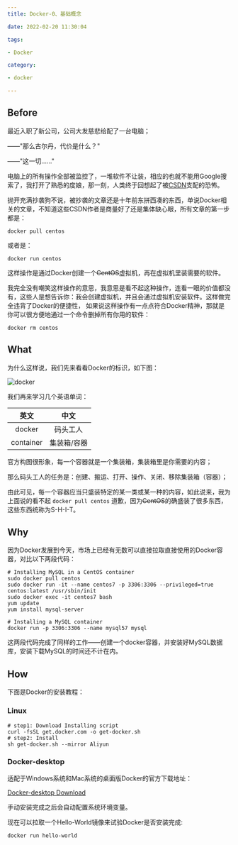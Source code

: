 ```yaml
---
title: Docker-0、基础概念

date: 2022-02-20 11:30:04

tags:

- Docker

category:

- docker

---
```


## Before

最近入职了新公司，公司大发慈悲给配了一台电脑；

——"那么古尔丹，代价是什么？"

——"这一切……"

电脑上的所有操作全部被监控了，一堆软件不让装，相应的也就不能用Google搜索了，我打开了熟悉的度娘，那一刻，人类终于回想起了被[CSDN](/hexo/img/bazinga.gif)支配的恐怖。

抛开充满抄袭狗不说，被抄袭的文章还是十年前东拼西凑的东西，单说Docker相关的文章，不知道这些CSDN作者是商量好了还是集体缺心眼，所有文章的第一步都是：

`docker pull centos`

或者是：

`docker run centos`

这样操作是通过Docker创建一个~~CentOS~~虚拟机，再在虚拟机里装需要的软件。

我完全没有嘲笑这样操作的意思，我意思是看不起这种操作，连看一眼的价值都没有，这些人是想告诉你：我会创建虚拟机，并且会通过虚拟机安装软件。这样做完全违背了Docker的便捷性，
如果说这样操作有一点点符合Docker精神，那就是你可以很方便地通过一个命令删掉所有你用的软件：

`docker rm centos`

## What

为什么这样说，我们先来看看Docker的标识，如下图：

![docker](img/docker.gif)

我们再来学习几个英语单词：

|     英文    |   中文   |
| :-------: | :----: |
|   docker  |  码头工人  |
| container | 集装箱/容器 |

官方构图很形象，每一个容器就是一个集装箱，集装箱里是你需要的内容；

那么码头工人的任务是：创建、搬运、打开、操作、关闭、移除集装箱（容器）；

由此可见，每一个容器应当只盛装特定的某一类或某一种的内容，如此说来，我为上面说的看不起 `docker pull centos` 道歉，因为~~CentOS~~的确盛装了很多东西，这些东西统称为S-H-I-T。

## Why

因为Docker发展到今天，市场上已经有无数可以直接拉取直接使用的Docker容器，对比以下两段代码：

``` shell
# Installing MySQL in a CentOS container
sudo docker pull centos
sudo docker run -it --name centos7 -p 3306:3306 --privileged=true centos:latest /usr/sbin/init
sudo docker exec -it centos7 bash
yum update
yum install mysql-server
```

```shell
# Installing a MySQL container
docker run -p 3306:3306 --name mysql57 mysql
```

这两段代码完成了同样的工作——创建一个docker容器，并安装好MySQL数据库，安装下载MySQL的时间还不计在内。

## How

下面是Docker的安装教程：

### Linux

```shell
# step1: Download Installing script
curl -fsSL get.docker.com -o get-docker.sh
# step2: Install
sh get-docker.sh --mirror Aliyun
```

### Docker-desktop

适配于Windows系统和Mac系统的桌面版Docker的官方下载地址：

[Docker-desktop Download](https://www.docker.com/products/docker-desktop)

手动安装完成之后会自动配置系统环境变量。

现在可以拉取一个Hello-World镜像来试验Docker是否安装完成:

```shell
docker run hello-world
```



